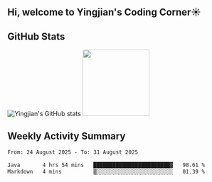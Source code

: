 ## Hi, welcome to Yingjian's Coding Corner☀️

## GitHub Stats
![Yingjian's GitHub stats](https://github-readme-stats.vercel.app/api?username=BigBigBai&show_icons=true&hide=stars,issues&hide_border=true&theme=merko&bg_color=00000000)
<img height="150em" src="https://github-readme-stats.vercel.app/api/top-langs/?username=BigBigBai&layout=compact&hide_border=true&theme=merko&bg_color=00000000"/>

## Weekly Activity Summary

<!--START_SECTION:waka-->

```txt
From: 24 August 2025 - To: 31 August 2025

Java       4 hrs 54 mins   ████████████████████████▓   98.61 %
Markdown   4 mins          ▒░░░░░░░░░░░░░░░░░░░░░░░░   01.39 %
```

<!--END_SECTION:waka-->



